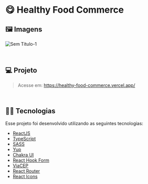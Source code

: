 # 😋 Healthy Food Commerce
## 🖼 Imagens
![Sem Título-1](https://user-images.githubusercontent.com/70612836/127203110-cf01bdeb-c8ba-4b26-9c01-7972342fd062.jpg)


&nbsp;

## 💻 Projeto
> Acesse em: https://healthy-food-commerce.vercel.app/

&nbsp;

## 👩‍💻 Tecnologias

Esse projeto foi desenvolvido utilizando as seguintes tecnologias: 
- [ReactJS](https://reactjs.org)
- [TypeScript](https://www.typescriptlang.org/)
- [SASS](https://sass-lang.com/)
- [Yup](https://github.com/jquense/yup)
- [Chakra UI](https://chakra-ui.com/)
- [React Hook Form](https://react-hook-form.com/)
- [ViaCEP](https://viacep.com.br/)
- [React Router](https://reactrouter.com/)
- [React Icons](https://react-icons.github.io/react-icons/)
